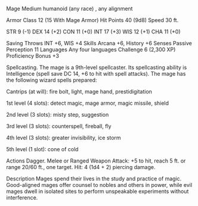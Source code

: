 Mage
Medium humanoid (any race) , any alignment

Armor Class 12 (15 With Mage Armor)
Hit Points 40 (9d8)
Speed 30 ft.

STR
9 (-1)
DEX
14 (+2)
CON
11 (+0)
INT
17 (+3)
WIS
12 (+1)
CHA
11 (+0)

Saving Throws INT +6, WIS +4
Skills Arcana +6, History +6
Senses Passive Perception 11
Languages Any four languages
Challenge 6 (2,300 XP)
Proficiency Bonus +3

Spellcasting. The mage is a 9th-level spellcaster. Its spellcasting ability is Intelligence (spell save DC 14, +6 to hit with spell attacks). The mage has the following wizard spells prepared:

Cantrips (at will): fire bolt, light, mage hand, prestidigitation

1st level (4 slots): detect magic, mage armor, magic missile, shield

2nd level (3 slots): misty step, suggestion

3rd level (3 slots): counterspell, fireball, fly

4th level (3 slots): greater invisibility, ice storm

5th level (1 slot): cone of cold

Actions
Dagger. Melee or Ranged Weapon Attack: +5 to hit, reach 5 ft. or range 20/60 ft., one target. Hit: 4 (1d4 + 2) piercing damage.

Description
Mages spend their lives in the study and practice of magic. Good-aligned mages offer counsel to nobles and others in power, while evil mages dwell in isolated sites to perform unspeakable experiments without interference.
